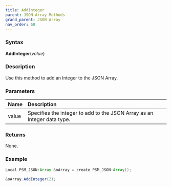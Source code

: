 ```yaml
---
title: AddInteger
parent: JSON Array Methods
grand_parent: JSON Array
nav_order: 60
---
```


### [](#header-3)Syntax

**AddInteger**(_value_)

### [](#header-3)Description

Use this method to add an Integer to the JSON Array.

### [](#header-3)Parameters

| Name           | Description                                                              |
|:---------------|:-------------------------------------------------------------------------|
| value           | Specifies the integer to add to the JSON Array as an Integer data type. |


### [](#header-3)Returns

None.

### [](#header-3)Example

```java
Local PSM_JSON:Array &oArray = create PSM_JSON:Array();
   
&oArray.AddInteger(2);
```
